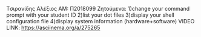 Tσιρανίδης Αλέξιος ΑΜ: Π2018099 Ζητούμενα: 1)change your command prompt with your student ID 2)list your dot files 3)display your shell configuration file 4)display system information (hardware+software) VIDEO LINK: https://asciinema.org/a/275265
